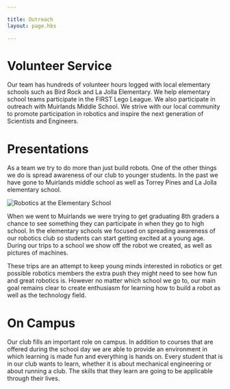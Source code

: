 ```yaml
---

title: Outreach
layout: page.hbs

---
```


 # Volunteer Service
 
 Our team has hundreds of volunteer hours logged with local elementary schools such as Bird Rock and La Jolla Elementary. We help elementary school teams participate in the FIRST Lego League. We also participate in outreach with Muirlands Middle School. We strive with our local community to promote participation in robotics and inspire the next generation of Scientists and Engineers.

 # Presentations

 As a team we try to do more than just build robots. One of the other things we do is spread awareness of our club to younger students. In the past we have gone to Muirlands middle school as well as Torrey Pines and La Jolla elementary school.

 ![Robotics at the Elementary School](/images/team/visiting-elementary.jpg)

 When we went to Muirlands we were trying to get graduating 8th graders a chance to see something they can participate in when they go to high school. In the elementary schools we focused on spreading awareness of our robotics club so students can start getting excited at a young age. During our trips to a school we show off the robot we created, as well as pictures of machines.

 These trips are an attempt to keep young minds interested in robotics or get possible robotics members the extra push they might need to see how fun and great robotics is. However no matter which school we go to, our main goal remains clear to create enthusiasm for learning how to build a robot as well as the technology field.

 # On Campus

 Our club fills an important role on campus. In addition to courses that are offered during the school day we are able to provide an environment in which learning is made fun and everything is hands on. Every student that is in our club wants to learn, whether it is about mechanical engineering or about running a club. The skills that they learn are going to be applicable through their lives.
